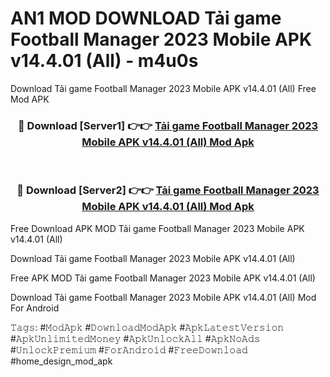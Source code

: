# AN1 MOD DOWNLOAD Tải game Football Manager 2023 Mobile APK v14.4.01 (All) - m4u0s
Download Tải game Football Manager 2023 Mobile APK v14.4.01 (All) Free Mod APK

<div align="center">
<h3>🔴 Download [Server1] 👉👉 <a href="https://apk-comot.site?title=Tải_game_Football_Manager_2023_Mobile_APK_v14.4.01_(All)">Tải game Football Manager 2023 Mobile APK v14.4.01 (All) Mod Apk</a></h3><br>

<h3>🔴 Download [Server2] 👉👉 <a href="https://apk-comot.site?title=Tải_game_Football_Manager_2023_Mobile_APK_v14.4.01_(All)">Tải game Football Manager 2023 Mobile APK v14.4.01 (All) Mod Apk</a></h3>
</div>


Free Download APK MOD Tải game Football Manager 2023 Mobile APK v14.4.01 (All)

Download Tải game Football Manager 2023 Mobile APK v14.4.01 (All) 

Free APK MOD Tải game Football Manager 2023 Mobile APK v14.4.01 (All) 

Download Tải game Football Manager 2023 Mobile APK v14.4.01 (All) Mod For Android

𝚃𝚊𝚐𝚜: #𝙼𝚘𝚍𝙰𝚙𝚔 #𝙳𝚘𝚠𝚗𝚕𝚘𝚊𝚍𝙼𝚘𝚍𝙰𝚙𝚔 #𝙰𝚙𝚔𝙻𝚊𝚝𝚎𝚜𝚝𝚅𝚎𝚛𝚜𝚒𝚘𝚗 #𝙰𝚙𝚔𝚄𝚗𝚕𝚒𝚖𝚒𝚝𝚎𝚍𝙼𝚘𝚗𝚎𝚢 #𝙰𝚙𝚔𝚄𝚗𝚕𝚘𝚌𝚔𝙰𝚕𝚕 #𝙰𝚙𝚔𝙽𝚘𝙰𝚍𝚜 #𝚄𝚗𝚕𝚘𝚌𝚔𝙿𝚛𝚎𝚖𝚒𝚞𝚖 #𝙵𝚘𝚛𝙰𝚗𝚍𝚛𝚘𝚒𝚍 #𝙵𝚛𝚎𝚎𝙳𝚘𝚠𝚗𝚕𝚘𝚊𝚍 #home_design_mod_apk